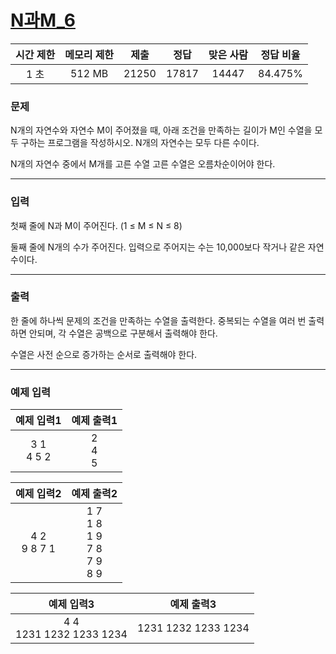 # [N과M_6](https://www.acmicpc.net/problem/15655)

<div align = center>

| 시간 제한 | 메모리 제한 | 제출  | 정답  | 맞은 사람 | 정답 비율 |
| :-------: | :---------: | :---: | :---: | :-------: | :-------: |
|   1 초    |   512 MB    | 21250 | 17817 |   14447   |  84.475%  |

</div>

### 문제

N개의 자연수와 자연수 M이 주어졌을 때, 아래 조건을 만족하는 길이가 M인 수열을 모두 구하는 프로그램을 작성하시오. N개의 자연수는 모두 다른 수이다.

N개의 자연수 중에서 M개를 고른 수열
고른 수열은 오름차순이어야 한다.

---

### 입력

첫째 줄에 N과 M이 주어진다. (1 ≤ M ≤ N ≤ 8)

둘째 줄에 N개의 수가 주어진다. 입력으로 주어지는 수는 10,000보다 작거나 같은 자연수이다.

---

### 출력

한 줄에 하나씩 문제의 조건을 만족하는 수열을 출력한다. 중복되는 수열을 여러 번 출력하면 안되며, 각 수열은 공백으로 구분해서 출력해야 한다.

수열은 사전 순으로 증가하는 순서로 출력해야 한다.

---

### 예제 입력

|  예제 입력1   |  예제 출력1   |
| :-----------: | :-----------: |
| 3 1<br/>4 5 2 | 2<br/>4<br/>5 |

|   예제 입력2    |                 예제 출력2                  |
| :-------------: | :-----------------------------------------: |
| 4 2<br/>9 8 7 1 | 1 7<br/>1 8<br/>1 9<br/>7 8<br/>7 9<br/>8 9 |

|         예제 입력3          |     예제 출력3      |
| :-------------------------: | :-----------------: |
| 4 4<br/>1231 1232 1233 1234 | 1231 1232 1233 1234 |
